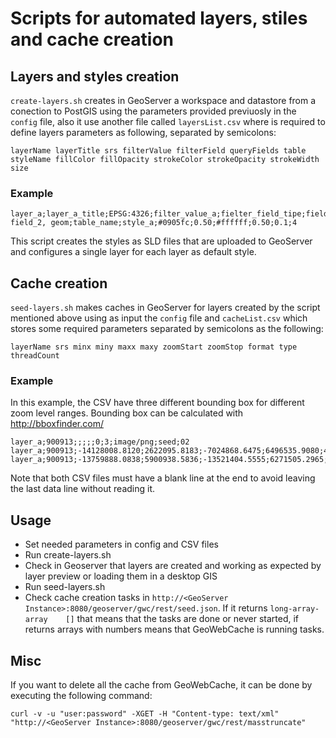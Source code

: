 # Scripts for automated layers, stiles and cache creation

## Layers and styles creation
`create-layers.sh` creates in GeoServer a workspace and datastore from a conection to PostGIS using the parameters provided previuosly in the `config` file, also it use another file called `layersList.csv` where is required to define layers parameters as following, separated by semicolons:

```layerName layerTitle srs filterValue filterField queryFields table styleName fillColor fillOpacity strokeColor strokeOpacity strokeWidth size```

### Example

```
layer_a;layer_a_title;EPSG:4326;filter_value_a;fielter_field_tipe;field_1, field_2, geom;table_name;style_a;#0905fc;0.50;#ffffff;0.50;0.1;4

```

This script creates the styles as SLD files that are uploaded to GeoServer and configures a single layer for each layer as default style.

## Cache creation
`seed-layers.sh` makes caches in GeoServer for layers created by the script mentioned above using as input the `config` file and `cacheList.csv` which stores some required parameters separated by semicolons as the following:

```layerName srs minx miny maxx maxy zoomStart zoomStop format type threadCount```

### Example
In this example, the CSV have three different bounding box for different zoom level ranges.
Bounding box can be calculated with http://bboxfinder.com/

```
layer_a;900913;;;;;0;3;image/png;seed;02
layer_a;900913;-14128008.8120;2622095.8183;-7024868.6475;6496535.9080;4;7;image/png;reseed;02
layer_a;900913;-13759888.0838;5900938.5836;-13521404.5555;6271505.2965;12;image/png;reseed;02

```

Note that both CSV files must have a blank line at the end to avoid leaving the last data line without reading it.

## Usage

- Set needed parameters in config and CSV files
- Run create-layers.sh
- Check in Geoserver that layers are created and working as expected by layer preview or loading them in a desktop GIS
- Run seed-layers.sh
- Check cache creation tasks in `http://<GeoServer Instance>:8080/geoserver/gwc/rest/seed.json`. If it returns `long-array-array	[]` that means that the tasks are done or never started, if returns arrays with numbers means that GeoWebCache is running tasks.

## Misc
If you want to delete all the cache from GeoWebCache, it can be done by executing the following command:

```
curl -v -u "user:password" -XGET -H "Content-type: text/xml" "http://<GeoServer Instance>:8080/geoserver/gwc/rest/masstruncate"
```